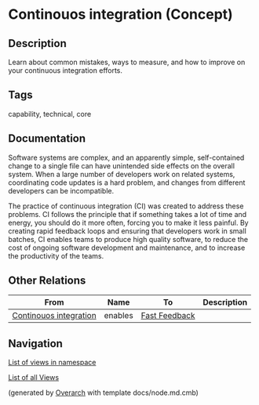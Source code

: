 
# Continouos integration (Concept)
## Description
Learn about common mistakes, ways to measure, and how to improve on your continuous integration efforts.


## Tags
capability, technical, core

## Documentation
Software systems are complex, and an apparently simple, self-contained change to a single file can have unintended side effects on the overall system. When a large number of developers work on related systems, coordinating code updates is a hard problem, and changes from different developers can be incompatible.
  
  The practice of continuous integration (CI) was created to address these problems. CI follows the principle that if something takes a lot of time and energy, you should do it more often, forcing you to make it less painful. By creating rapid feedback loops and ensuring that developers work in small batches, CI enables teams to produce high quality software, to reduce the cost of ongoing software development and maintenance, and to increase the productivity of the teams.
## Other Relations
| From | Name | To | Description |
|---|---|---|---|
| [Continouos integration](../../../software-development/dora/capability/continuous-integration.md) | enables | [Fast Feedback](../../../software-development/dora/capability/fast-feedback.md) |  |


## Navigation
[List of views in namespace](./views-in-namespace.md)

[List of all Views](../../../views.md)


(generated by [Overarch](https://github.com/soulspace-org/overarch) with template docs/node.md.cmb)
